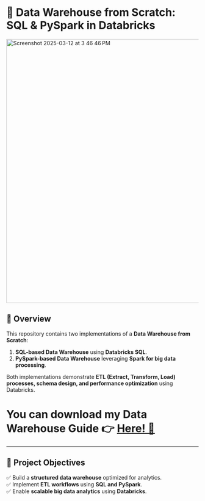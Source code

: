 # 🚀 Data Warehouse from Scratch: SQL & PySpark in Databricks

<img width="692" alt="Screenshot 2025-03-12 at 3 46 46 PM" src="https://github.com/user-attachments/assets/8f9a0acb-9258-42a8-8e0a-20e516273b58" />



## 📌 Overview
This repository contains two implementations of a **Data Warehouse from Scratch**:
1. **SQL-based Data Warehouse** using **Databricks SQL**.
2. **PySpark-based Data Warehouse** leveraging **Spark for big data processing**.

Both implementations demonstrate **ETL (Extract, Transform, Load) processes, schema design, and performance optimization** using Databricks.

# You can download my Data Warehouse Guide 👉 [Here! 📂](https://github.com/user-attachments/files/19410450/Data.Warehouse.pdf)

---

## 🎯 Project Objectives
✅ Build a **structured data warehouse** optimized for analytics.  
✅ Implement **ETL workflows** using **SQL and PySpark**.    
✅ Enable **scalable big data analytics** using **Databricks**.
